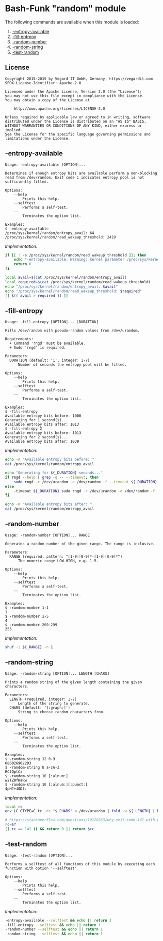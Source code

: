 # Bash-Funk "random" module

[//]: # (THIS FILE IS GENERATED BY BASH-FUNK GENERATOR)

The following commands are available when this module is loaded:

1. [-entropy-available](#-entropy-available)
1. [-fill-entropy](#-fill-entropy)
1. [-random-number](#-random-number)
1. [-random-string](#-random-string)
1. [-test-random](#-test-random)


## <a name="license"></a>License

```
Copyright 2015-2019 by Vegard IT GmbH, Germany, https://vegardit.com
SPDX-License-Identifier: Apache-2.0

Licensed under the Apache License, Version 2.0 (the "License");
you may not use this file except in compliance with the License.
You may obtain a copy of the License at

    http://www.apache.org/licenses/LICENSE-2.0

Unless required by applicable law or agreed to in writing, software
distributed under the License is distributed on an "AS IS" BASIS,
WITHOUT WARRANTIES OR CONDITIONS OF ANY KIND, either express or implied.
See the License for the specific language governing permissions and
limitations under the License.
```


## <a name="-entropy-available"></a>-entropy-available

```
Usage: -entropy-available [OPTION]...

Determines if enough entropy bits are available perform a non-blocking read from /dev/random. Exit code 1 indicates entropy pool is not sufficiently filled.

Options:
    --help 
        Prints this help.
    --selftest 
        Performs a self-test.
    --
        Terminates the option list.

Examples:
$ -entropy-available 
/proc/sys/kernel/random/entropy_avail: 64
/proc/sys/kernel/random/read_wakeup_threshold: 2429
```

*Implementation:*
```bash
if [[ ! -e /proc/sys/kernel/random/read_wakeup_threshold ]]; then
    echo "-entropy-available: Warning: Kernel parameter /proc/sys/kernel/random/read_wakeup_threshold is not present, assuming sufficient entropy is available."
    return 0
fi

local avail=$(cat /proc/sys/kernel/random/entropy_avail)
local required=$(cat /proc/sys/kernel/random/read_wakeup_threshold)
echo "/proc/sys/kernel/random/entropy_avail: $avail"
echo "/proc/sys/kernel/random/read_wakeup_threshold: $required"
[[ $(( avail > required )) ]]
```


## <a name="-fill-entropy"></a>-fill-entropy

```
Usage: -fill-entropy [OPTION]... [DURATION]

Fills /dev/random with pseudo-random values from /dev/urandom.

Requirements:
  + Command 'rngd' must be available.
  + Sudo 'rngd' is required.

Parameters:
  DURATION (default: '1', integer: 1-?)
      Number of seconds the entropy pool will be filled.

Options:
    --help 
        Prints this help.
    --selftest 
        Performs a self-test.
    --
        Terminates the option list.

Examples:
$ -fill-entropy 
Available entropy bits before: 1000
Generating for 1 second(s)...
Available entropy bits after: 1013
$ -fill-entropy 2
Available entropy bits before: 1013
Generating for 2 second(s)...
Available entropy bits after: 1039
```

*Implementation:*
```bash
echo -n "Available entropy bits before: "
cat /proc/sys/kernel/random/entropy_avail

echo "Generating for ${_DURATION} seconds..."
if rngd --help | grep -q -- --timeout; then
    sudo rngd -r /dev/urandom -o /dev/random -f --timeout ${_DURATION}
else
    -timeout ${_DURATION} sudo rngd -r /dev/urandom -o /dev/random -f
fi

echo -n "Available entropy bits after: "
cat /proc/sys/kernel/random/entropy_avail
```


## <a name="-random-number"></a>-random-number

```
Usage: -random-number [OPTION]... RANGE

Generates a random number of the given range. The range is inclusive.

Parameters:
  RANGE (required, pattern: "[1-9][0-9]*-[1-9][0-9]*")
      The numeric range LOW-HIGH, e.g. 1-5.

Options:
    --help 
        Prints this help.
    --selftest 
        Performs a self-test.
    --
        Terminates the option list.

Examples:
$ -random-number 1-1
1
$ -random-number 1-5
4
$ -random-number 200-299
253
```

*Implementation:*
```bash
shuf -i ${_RANGE} -n 1
```


## <a name="-random-string"></a>-random-string

```
Usage: -random-string [OPTION]... LENGTH [CHARS]

Prints a random string of the given length containing the given characters.

Parameters:
  LENGTH (required, integer: 1-?)
      Length of the string to generate.
  CHARS (default: '[:graph:]')
      String to choose random characters from.

Options:
    --help 
        Prints this help.
    --selftest 
        Performs a self-test.
    --
        Terminates the option list.

Examples:
$ -random-string 12 0-9
686026902293
$ -random-string 8 a-zA-Z
ECtQptCz
$ -random-string 10 [:alnum:]
w2TZ8fHaRw
$ -random-string 10 [:alnum:][:punct:]
4pH?+40D):
```

*Implementation:*
```bash
local rc
env LC_CTYPE=C tr -dc "$_CHARS" < /dev/urandom | fold -w ${_LENGTH} | head -n 1

# https://stackoverflow.com/questions/19120263/why-exit-code-141-with-grep-q
rc=$?
(( rc == 141 )) && return 0 || return $rc
```


## <a name="-test-random"></a>-test-random

```
Usage: -test-random [OPTION]...

Performs a selftest of all functions of this module by executing each function with option '--selftest'.

Options:
    --help 
        Prints this help.
    --selftest 
        Performs a self-test.
    --
        Terminates the option list.
```

*Implementation:*
```bash
-entropy-available --selftest && echo || return 1
-fill-entropy --selftest && echo || return 1
-random-number --selftest && echo || return 1
-random-string --selftest && echo || return 1
```
